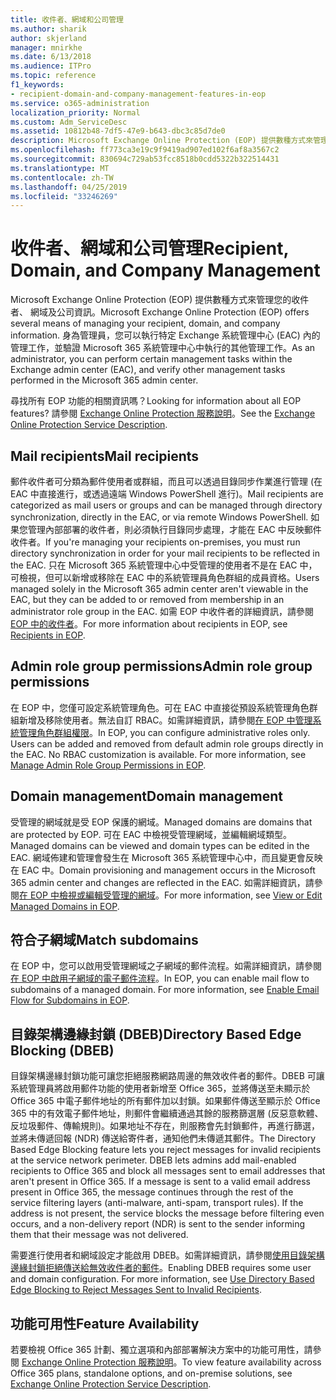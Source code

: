 ```yaml
---
title: 收件者、網域和公司管理
ms.author: sharik
author: skjerland
manager: mnirkhe
ms.date: 6/13/2018
ms.audience: ITPro
ms.topic: reference
f1_keywords:
- recipient-domain-and-company-management-features-in-eop
ms.service: o365-administration
localization_priority: Normal
ms.custom: Adm_ServiceDesc
ms.assetid: 10812b48-7df5-47e9-b643-dbc3c85d7de0
description: Microsoft Exchange Online Protection (EOP) 提供數種方式來管理您的收件者、 網域及公司資訊。 身為管理員，您可以執行特定 Exchange 系統管理中心 (EAC) 內的管理工作，並驗證 Microsoft 365 系統管理中心中執行的其他管理工作。
ms.openlocfilehash: ff773ca3e19c9f9419ad907ed102f6af8a3567c2
ms.sourcegitcommit: 830694c729ab53fcc8518b0cdd5322b322514431
ms.translationtype: MT
ms.contentlocale: zh-TW
ms.lasthandoff: 04/25/2019
ms.locfileid: "33246269"
---
```

# <a name="recipient-domain-and-company-management"></a><span data-ttu-id="0a7f1-104">收件者、網域和公司管理</span><span class="sxs-lookup"><span data-stu-id="0a7f1-104">Recipient, Domain, and Company Management</span></span>

<span data-ttu-id="0a7f1-105">Microsoft Exchange Online Protection (EOP) 提供數種方式來管理您的收件者、 網域及公司資訊。</span><span class="sxs-lookup"><span data-stu-id="0a7f1-105">Microsoft Exchange Online Protection (EOP) offers several means of managing your recipient, domain, and company information.</span></span> <span data-ttu-id="0a7f1-106">身為管理員，您可以執行特定 Exchange 系統管理中心 (EAC) 內的管理工作，並驗證 Microsoft 365 系統管理中心中執行的其他管理工作。</span><span class="sxs-lookup"><span data-stu-id="0a7f1-106">As an administrator, you can perform certain management tasks within the Exchange admin center (EAC), and verify other management tasks performed in the Microsoft 365 admin center.</span></span>
  
<span data-ttu-id="0a7f1-107">尋找所有 EOP 功能的相關資訊嗎？</span><span class="sxs-lookup"><span data-stu-id="0a7f1-107">Looking for information about all EOP features?</span></span> <span data-ttu-id="0a7f1-108">請參閱 [Exchange Online Protection 服務說明](exchange-online-protection-service-description.md)。</span><span class="sxs-lookup"><span data-stu-id="0a7f1-108">See the [Exchange Online Protection Service Description](exchange-online-protection-service-description.md).</span></span>
  
## <a name="mail-recipients"></a><span data-ttu-id="0a7f1-109">Mail recipients</span><span class="sxs-lookup"><span data-stu-id="0a7f1-109">Mail recipients</span></span>
<span data-ttu-id="0a7f1-110"><a name="BKMK_mailrecipients"> </a></span><span class="sxs-lookup"><span data-stu-id="0a7f1-110"></span></span>

<span data-ttu-id="0a7f1-111">郵件收件者可分類為郵件使用者或群組，而且可以透過目錄同步作業進行管理 (在 EAC 中直接進行，或透過遠端 Windows PowerShell 進行)。</span><span class="sxs-lookup"><span data-stu-id="0a7f1-111">Mail recipients are categorized as mail users or groups and can be managed through directory synchronization, directly in the EAC, or via remote Windows PowerShell.</span></span> <span data-ttu-id="0a7f1-112">如果您管理內部部署的收件者，則必須執行目錄同步處理，才能在 EAC 中反映郵件收件者。</span><span class="sxs-lookup"><span data-stu-id="0a7f1-112">If you're managing your recipients on-premises, you must run directory synchronization in order for your mail recipients to be reflected in the EAC.</span></span> <span data-ttu-id="0a7f1-113">只在 Microsoft 365 系統管理中心中受管理的使用者不是在 EAC 中，可檢視，但可以新增或移除在 EAC 中的系統管理員角色群組的成員資格。</span><span class="sxs-lookup"><span data-stu-id="0a7f1-113">Users managed solely in the Microsoft 365 admin center aren't viewable in the EAC, but they can be added to or removed from membership in an administrator role group in the EAC.</span></span> <span data-ttu-id="0a7f1-114">如需 EOP 中收件者的詳細資訊，請參閱 [EOP 中的收件者](https://go.microsoft.com/fwlink/p/?LinkId=280011)。</span><span class="sxs-lookup"><span data-stu-id="0a7f1-114">For more information about recipients in EOP, see [Recipients in EOP](https://go.microsoft.com/fwlink/p/?LinkId=280011).</span></span>
  
## <a name="admin-role-group-permissions"></a><span data-ttu-id="0a7f1-115">Admin role group permissions</span><span class="sxs-lookup"><span data-stu-id="0a7f1-115">Admin role group permissions</span></span>
<span data-ttu-id="0a7f1-116"><a name="BKMK_adminrolegrouppermissions"> </a></span><span class="sxs-lookup"><span data-stu-id="0a7f1-116"></span></span>

<span data-ttu-id="0a7f1-p105">在 EOP 中，您僅可設定系統管理角色。可在 EAC 中直接從預設系統管理角色群組新增及移除使用者。無法自訂 RBAC。如需詳細資訊，請參閱[在 EOP 中管理系統管理角色群組權限](https://go.microsoft.com/fwlink/p/?LinkId=282238)。</span><span class="sxs-lookup"><span data-stu-id="0a7f1-p105">In EOP, you can configure administrative roles only. Users can be added and removed from default admin role groups directly in the EAC. No RBAC customization is available. For more information, see [Manage Admin Role Group Permissions in EOP](https://go.microsoft.com/fwlink/p/?LinkId=282238).</span></span>
  
## <a name="domain-management"></a><span data-ttu-id="0a7f1-121">Domain management</span><span class="sxs-lookup"><span data-stu-id="0a7f1-121">Domain management</span></span>
<span data-ttu-id="0a7f1-122"><a name="BKMK_domainmanagement"> </a></span><span class="sxs-lookup"><span data-stu-id="0a7f1-122"></span></span>

<span data-ttu-id="0a7f1-123">受管理的網域就是受 EOP 保護的網域。</span><span class="sxs-lookup"><span data-stu-id="0a7f1-123">Managed domains are domains that are protected by EOP.</span></span> <span data-ttu-id="0a7f1-124">可在 EAC 中檢視受管理網域，並編輯網域類型。</span><span class="sxs-lookup"><span data-stu-id="0a7f1-124">Managed domains can be viewed and domain types can be edited in the EAC.</span></span> <span data-ttu-id="0a7f1-125">網域佈建和管理會發生在 Microsoft 365 系統管理中心中，而且變更會反映在 EAC 中。</span><span class="sxs-lookup"><span data-stu-id="0a7f1-125">Domain provisioning and management occurs in the Microsoft 365 admin center and changes are reflected in the EAC.</span></span> <span data-ttu-id="0a7f1-126">如需詳細資訊，請參閱[在 EOP 中檢視或編輯受管理的網域](https://go.microsoft.com/fwlink/p/?LinkId=282239)。</span><span class="sxs-lookup"><span data-stu-id="0a7f1-126">For more information, see [View or Edit Managed Domains in EOP](https://go.microsoft.com/fwlink/p/?LinkId=282239).</span></span>
  
## <a name="match-subdomains"></a><span data-ttu-id="0a7f1-127">符合子網域</span><span class="sxs-lookup"><span data-stu-id="0a7f1-127">Match subdomains</span></span>
<span data-ttu-id="0a7f1-128"><a name="BKMK_EOP_Match_Subdomains"> </a></span><span class="sxs-lookup"><span data-stu-id="0a7f1-128"></span></span>

<span data-ttu-id="0a7f1-p107">在 EOP 中，您可以啟用受管理網域之子網域的郵件流程。如需詳細資訊，請參閱[在 EOP 中啟用子網域的電子郵件流程](https://go.microsoft.com/fwlink/p/?LinkId=397213)。</span><span class="sxs-lookup"><span data-stu-id="0a7f1-p107">In EOP, you can enable mail flow to subdomains of a managed domain. For more information, see [Enable Email Flow for Subdomains in EOP](https://go.microsoft.com/fwlink/p/?LinkId=397213).</span></span> 
  
## <a name="directory-based-edge-blocking-dbeb"></a><span data-ttu-id="0a7f1-131">目錄架構邊緣封鎖 (DBEB)</span><span class="sxs-lookup"><span data-stu-id="0a7f1-131">Directory Based Edge Blocking (DBEB)</span></span>
<span data-ttu-id="0a7f1-132"><a name="BKMK_DBEB"> </a></span><span class="sxs-lookup"><span data-stu-id="0a7f1-132"></span></span>

<span data-ttu-id="0a7f1-p108">目錄架構邊緣封鎖功能可讓您拒絕服務網路周邊的無效收件者的郵件。DBEB 可讓系統管理員將啟用郵件功能的使用者新增至 Office 365，並將傳送至未顯示於 Office 365 中電子郵件地址的所有郵件加以封鎖。如果郵件傳送至顯示於 Office 365 中的有效電子郵件地址，則郵件會繼續通過其餘的服務篩選層 (反惡意軟體、反垃圾郵件、傳輸規則)。如果地址不存在，則服務會先封鎖郵件，再進行篩選，並將未傳遞回報 (NDR) 傳送給寄件者，通知他們未傳遞其郵件。</span><span class="sxs-lookup"><span data-stu-id="0a7f1-p108">The Directory Based Edge Blocking feature lets you reject messages for invalid recipients at the service network perimeter. DBEB lets admins add mail-enabled recipients to Office 365 and block all messages sent to email addresses that aren't present in Office 365. If a message is sent to a valid email address present in Office 365, the message continues through the rest of the service filtering layers (anti-malware, anti-spam, transport rules). If the address is not present, the service blocks the message before filtering even occurs, and a non-delivery report (NDR) is sent to the sender informing them that their message was not delivered.</span></span> 
  
<span data-ttu-id="0a7f1-p109">需要進行使用者和網域設定才能啟用 DBEB。如需詳細資訊，請參閱[使用目錄架構邊緣封鎖拒絕傳送給無效收件者的郵件](https://go.microsoft.com/fwlink/p/?LinkId=390676)。</span><span class="sxs-lookup"><span data-stu-id="0a7f1-p109">Enabling DBEB requires some user and domain configuration. For more information, see [Use Directory Based Edge Blocking to Reject Messages Sent to Invalid Recipients](https://go.microsoft.com/fwlink/p/?LinkId=390676).</span></span>
  
## <a name="feature-availability"></a><span data-ttu-id="0a7f1-139">功能可用性</span><span class="sxs-lookup"><span data-stu-id="0a7f1-139">Feature Availability</span></span>
<span data-ttu-id="0a7f1-140"><a name="BKMK_DBEB"> </a></span><span class="sxs-lookup"><span data-stu-id="0a7f1-140"></span></span>

<span data-ttu-id="0a7f1-141">若要檢視 Office 365 計劃、獨立選項和內部部署解決方案中的功能可用性，請參閱 [Exchange Online Protection 服務說明](exchange-online-protection-service-description.md)。</span><span class="sxs-lookup"><span data-stu-id="0a7f1-141">To view feature availability across Office 365 plans, standalone options, and on-premise solutions, see [Exchange Online Protection Service Description](exchange-online-protection-service-description.md).</span></span>
  

